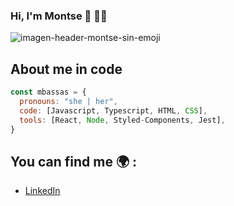 ### Hi, I'm Montse 👋 👩‍💻

![imagen-header-montse-sin-emoji](https://user-images.githubusercontent.com/19437570/166144533-ff945160-8325-457f-98f5-14380e90fbfb.png)


## About me in code
```js
const mbassas = {
  pronouns: "she | her",
  code: [Javascript, Typescript, HTML, CSS],
  tools: [React, Node, Styled-Components, Jest],
}
```

## You can find me 🌍 :
- [LinkedIn](https://www.linkedin.com/in/montsebassas)

<!--
**mbassas/mbassas** is a ✨ _special_ ✨ repository because its `README.md` (this file) appears on your GitHub profile.

Here are some ideas to get you started:

- 🔭 I’m currently working on ...
- 🌱 I’m currently learning ...
- 👯 I’m looking to collaborate on ...
- 🤔 I’m looking for help with ...
- 💬 Ask me about ...
- 📫 How to reach me: ...
- 😄 Pronouns: ...
- ⚡ Fun fact: ...
-->
